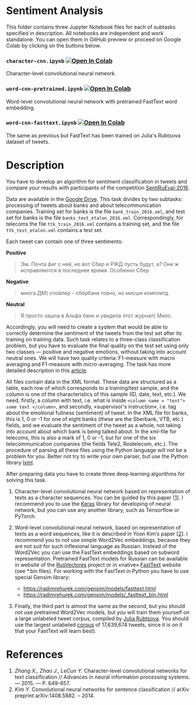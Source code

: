 # Sentiment Analysis
This folder contains three Jupyter Notebook files for each of subtasks specified in description. All notebooks are independent and work standalone. You can open them in GitHub preview or proceed on Google Colab by clicking on the buttons below.

### `character-cnn.ipynb` [![Open In Colab](https://colab.research.google.com/assets/colab-badge.svg)](https://colab.research.google.com/github/euav/natural-language-processing/blob/master/sentiment-analysis/character-cnn.ipynb)
Character-level convolutional neural network.

### `word-cnn-pretrained.ipynb` [![Open In Colab](https://colab.research.google.com/assets/colab-badge.svg)](https://colab.research.google.com/github/euav/natural-language-processing/blob/master/sentiment-analysis/word-cnn-pretrained.ipynb)
Word-level convolutional neural network with pretrained FastText word embedding.
 
### `word-cnn-fasttext.ipynb` [![Open In Colab](https://colab.research.google.com/assets/colab-badge.svg)](https://colab.research.google.com/github/euav/natural-language-processing/blob/master/sentiment-analysis/word-cnn-fasttext.ipynb)
The same as previous but FastText has been trained on Julia's Rubtsova dataset of tweets.

# Description
You have to develop an algorithm for sentiment classification in tweets and compare your results with participants of the competition [SentiRuEval-2016](http://www.dialog-21.ru/media/3410/loukachevitchnvrubtsovayv.pdf).

Data are available in the [Google Drive](https://goo.gl/VpnPo7). This task divides by two subtasks: processing of tweets about banks and about telecommunication companies. Training set for banks is the file `bank_train_2016.xml`, and test set for banks is the file `banks_test_etalon_2016.xml`. Correspondingly, for telecoms the file `ttk_train_2016.xml` contains a training set, and the file `ttk_test_etalon.xml` contains a test set.

Each tweet can contain one of three sentiments:

**Positive**
> Эм. Почта фиг с ней, но вот Сбер и РЖД пусть будут, а? Они ж исправляются в последнее время. Особенно Сбер

**Negative**
> многа ДМ) спойлер - сбербанк говно, но мисшн комплитд

**Neutral**
> Я просто зашла в Альфа банк и увидела этот журнал) Мило.

Accordingly, you will need to create a system that would be able to correctly determine the sentiment of the tweets from the test set after its training on training data. Such task relates to a three-class classification problem, but you have to evaluate the final quality on the test set using only two classes — positive and negative emotions, without taking into account neutral ones. We will have two quality criteria: F1-measure with macro averaging and F1-measure with micro-averaging. The task has more detailed description in this [article](http://www.dialog-21.ru/media/3410/loukachevitchnvrubtsovayv.pdf).

All files contain data in the XML format. These data are structured as a table, each row of which corresponds to a training/test sample, and the column is one of the characteristics of this sample (ID, date, text, etc.). We need, firstly, a column with text, i.e. what is inside `<column name = "text"> some text </column>`, and secondly, «supervisor's instruction», i.e. tag about the emotional fullness (sentiment) of tweet. In the XML file for banks, this is 1, 0 or -1 for one of eight banks (these are the Sberbank, VTB, etc.) fields, and we evaluate the sentiment of the tweet as a whole, not taking into account about which bank is being talked about. In the xml-file for telecoms, this is also a mark of 1, 0 or -1, but for one of the six telecommunication companies (the fields Tele2, Rostelecom, etc.). The procedure of parsing all these files using the Python language will not be a problem for you. Better not try to write your own parser, but use the Python library [lxml](https://lxml.de/).

After preparing data you have to create three deep learning algorithms for solving this task.

1. Character-level convolutional neural network based on representation of texts as a character sequences. You can be guided by this paper \[[1](https://goo.gl/fkYCZd)\]. I recommend you to use the [Keras](https://keras.io) library for developing of neural network, but you can use any another library, such as Tensorflow or PyTorch.

2. Word-level convolutional neural network, based on representation of texts as a word sequences, like it is described in Yoon Kim’s paper \[[2](https://goo.gl/GsqyMn)\]. I recommend you to not use simple Word2Vec embeddings, because they are not suit for such inflexional language as Russian. Instead of the Word2Vec you can use the FastText embeddings based on subword representation. Pretrained FastText models for Russian can be available in website of the [RusVectores](https://rusvectores.org/ru/models/) project  or in «native» [FastText](https://fasttext.cc/docs/en/crawl-vectors.html) website (see *.bin files). For working with the FastText in Python you have to use special Gensim library:
    - https://radimrehurek.com/gensim/models/fasttext.html
    - https://radimrehurek.com/gensim/models/_fasttext_bin.html

3. Finally, the third part is almost the same as the second, but you should not use pretrained Word2Vec models, but you will train them yourself on a large unlabeled tweet corpus, compiled by [Julia Rubtsova](http://study.mokoron.com/). You should use the largest unlabeled [corpus](https://www.dropbox.com/s/9egqjszeicki4ho/db.sql) of 17,639,674 tweets, since it is on it that your FastText will learn best).

# References
1. *Zhang X., Zhao J., LeCun Y.* Character-level convolutional networks for text classification // Advances in neural information processing systems. — 2015. — P. 649-657.
2. *Kim Y.* Convolutional neural networks for sentence classification // arXiv preprint arXiv:1408.5882. – 2014.
